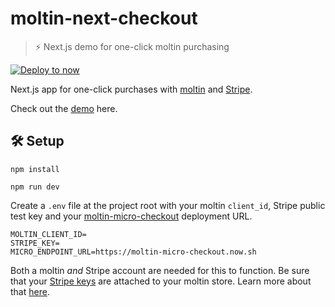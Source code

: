 # moltin-next-checkout

> ⚡️ Next.js demo for one-click moltin purchasing

[![Deploy to now](https://deploy.now.sh/static/button.svg)](https://deploy.now.sh/?repo=https://github.com/ynnoj/moltin-next-checkout&env=MOLTIN_CLIENT_ID&env=STRIPE_KEY&env=MICRO_ENDPOINT_URL)

Next.js app for one-click purchases with [moltin](https://moltin.com) and [Stripe](https://stripe.com).

Check out the [demo](https://moltin-next-checkout.now.sh/) here.

## 🛠 Setup

`npm install`

`npm run dev`

Create a `.env` file at the project root with your moltin `client_id`, Stripe public test key and your [moltin-micro-checkout](https://github.com/ynnoj/moltin-micro-checkout) deployment URL.

```
MOLTIN_CLIENT_ID=
STRIPE_KEY=
MICRO_ENDPOINT_URL=https://moltin-micro-checkout.now.sh
```

Both a moltin _and_ Stripe account are needed for this to function. Be sure that your [Stripe keys](https://stripe.com/docs/dashboard#api-keys) are attached to your moltin store. Learn more about that [here](https://docs.moltin.com/?bash#configuring-stripe).
